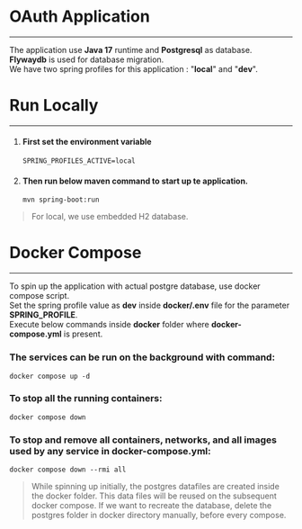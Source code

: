 # OAuth Application
***

The application use **Java 17** runtime and **Postgresql** as database.  
**Flywaydb** is used for database migration.  
We have two spring profiles for this application : "**local**" and "**dev**".  

# Run Locally
***

1. #### First set the environment variable  
    `SPRING_PROFILES_ACTIVE=local` 

2. #### Then run below maven command to start up te application.  

    `mvn spring-boot:run`  

>For local, we use embedded H2 database.

# Docker Compose
***
To spin up the application with actual postgre database, use docker compose script.  
Set the spring profile value as **dev** inside **docker/.env** file for the parameter **SPRING_PROFILE**.  
Execute below commands inside **docker** folder where **docker-compose.yml** is present.

### The services can be run on the background with command:
`docker compose up -d`

### To stop all the running containers:
`docker compose down`

### To stop and remove all containers, networks, and all images used by any service in docker-compose.yml:
`docker compose down --rmi all`

> While spinning up initially, the postgres datafiles are created inside the docker folder. This data files will be reused on the subsequent docker compose. If we want to recreate the database, delete the postgres folder in docker directory manually, before every compose.

